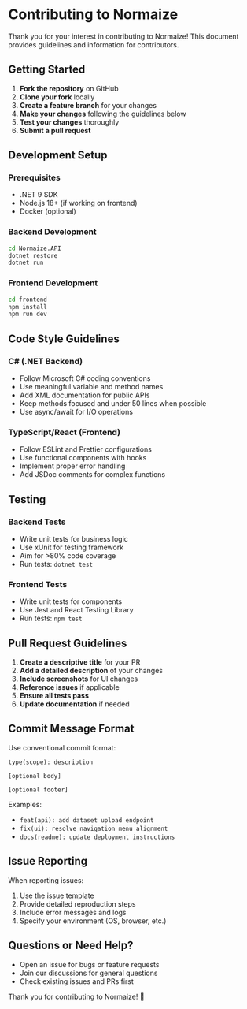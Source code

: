# Contributing to Normaize

Thank you for your interest in contributing to Normaize! This document provides guidelines and information for contributors.

## Getting Started

1. **Fork the repository** on GitHub
2. **Clone your fork** locally
3. **Create a feature branch** for your changes
4. **Make your changes** following the guidelines below
5. **Test your changes** thoroughly
6. **Submit a pull request**

## Development Setup

### Prerequisites
- .NET 9 SDK
- Node.js 18+ (if working on frontend)
- Docker (optional)

### Backend Development
```bash
cd Normaize.API
dotnet restore
dotnet run
```

### Frontend Development
```bash
cd frontend
npm install
npm run dev
```

## Code Style Guidelines

### C# (.NET Backend)
- Follow Microsoft C# coding conventions
- Use meaningful variable and method names
- Add XML documentation for public APIs
- Keep methods focused and under 50 lines when possible
- Use async/await for I/O operations

### TypeScript/React (Frontend)
- Follow ESLint and Prettier configurations
- Use functional components with hooks
- Implement proper error handling
- Add JSDoc comments for complex functions

## Testing

### Backend Tests
- Write unit tests for business logic
- Use xUnit for testing framework
- Aim for >80% code coverage
- Run tests: `dotnet test`

### Frontend Tests
- Write unit tests for components
- Use Jest and React Testing Library
- Run tests: `npm test`

## Pull Request Guidelines

1. **Create a descriptive title** for your PR
2. **Add a detailed description** of your changes
3. **Include screenshots** for UI changes
4. **Reference issues** if applicable
5. **Ensure all tests pass**
6. **Update documentation** if needed

## Commit Message Format

Use conventional commit format:
```
type(scope): description

[optional body]

[optional footer]
```

Examples:
- `feat(api): add dataset upload endpoint`
- `fix(ui): resolve navigation menu alignment`
- `docs(readme): update deployment instructions`

## Issue Reporting

When reporting issues:
1. Use the issue template
2. Provide detailed reproduction steps
3. Include error messages and logs
4. Specify your environment (OS, browser, etc.)

## Questions or Need Help?

- Open an issue for bugs or feature requests
- Join our discussions for general questions
- Check existing issues and PRs first

Thank you for contributing to Normaize! 🚀 